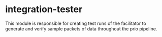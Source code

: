 # integration-tester

This module is responsible for creating test runs of the facilitator to generate and verify sample packets of data throughout the prio pipeline.
